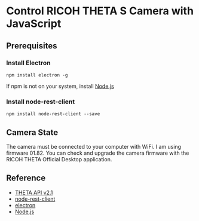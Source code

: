 # Control RICOH THETA S Camera with JavaScript

## Prerequisites

### Install Electron

    npm install electron -g

If npm is not on your system, install 
[Node.js](https://nodejs.org/en/)

### Install node-rest-client

    npm install node-rest-client --save

## Camera State
The camera must be connected to your computer with
WiFi. I am using firmware 01.82. You can check and 
upgrade the camera firmware with the RICOH THETA Official Desktop application.

## Reference
* [THETA API v2.1](https://developers.theta360.com/en/docs/v2.1/api_reference/)
* [node-rest-client](https://www.npmjs.com/package/node-rest-client)
* [electron](https://electron.atom.io/)
* [Node.js](https://nodejs.org/en/)
